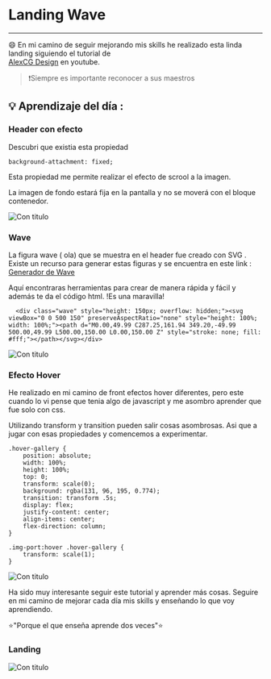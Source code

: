 # Landing Wave
----------------------------

:smile: En mi camino de seguir mejorando mis skills he realizado esta linda landing siguiendo el tutorial de  
 [AlexCG Design](https://www.youtube.com/watch?v=HH_SMpxV7qQ) en youtube.


 >  :exclamation:Siempre es importante reconocer a sus maestros 

## :bulb: Aprendizaje del día : 

### Header con efecto 

Descubri que existia esta propiedad

`background-attachment: fixed; `
 
Esta propiedad me permite realizar el efecto de scrool a la imagen. 

La imagen de fondo estará fija en la pantalla y no se moverá con el bloque contenedor.

![Con titulo](https://user-images.githubusercontent.com/32285482/80853216-78038880-8bf4-11ea-8062-51ed588f4620.gif "Header")

### Wave

La figura wave ( ola) que se muestra en el header fue creado con SVG .
Existe un recurso para generar estas figuras y se encuentra en este link :
[Generador de Wave](https://smooth.ie/blogs/news/svg-wavey-transitions-between-sections)

Aquí encontraras herramientas para crear de manera rápida y fácil y además te da el código html. !Es una maravilla!


~~~
  <div class="wave" style="height: 150px; overflow: hidden;"><svg viewBox="0 0 500 150" preserveAspectRatio="none" style="height: 100%; width: 100%;"><path d="M0.00,49.99 C287.25,161.94 349.20,-49.99 500.00,49.99 L500.00,150.00 L0.00,150.00 Z" style="stroke: none; fill: #fff;"></path></svg></div>
 ~~~

 ![Con titulo](https://user-images.githubusercontent.com/32285482/80853319-6d95be80-8bf5-11ea-97f3-0eb4ea911b00.PNG "Web")

### Efecto Hover 

He realizado en mi camino de front efectos hover diferentes, pero este cuando lo vi pense que tenia algo de javascript y me asombro aprender que fue solo con css.

Utilizando  transform y transition pueden salir cosas asombrosas. Asi que a jugar con esas propiedades y comencemos a experimentar.

~~~
.hover-gallery {
    position: absolute;
    width: 100%;
    height: 100%;
    top: 0;
    transform: scale(0);
    background: rgba(131, 96, 195, 0.774);
    transition: transform .5s;
    display: flex;
    justify-content: center;
    align-items: center;
    flex-direction: column;
}

.img-port:hover .hover-gallery {
    transform: scale(1);
}
~~~
![Con titulo](https://user-images.githubusercontent.com/32285482/80853415-61f6c780-8bf6-11ea-9b4d-bc9b92a32a9b.gif "hover")


Ha sido muy interesante seguir este tutorial y aprender más cosas. 
Seguire en mi camino de mejorar cada día mis skills y enseñando lo que voy aprendiendo.

:star:"Porque el que enseña aprende dos veces":star:

### Landing
![Con titulo](https://user-images.githubusercontent.com/32285482/80852839-6b316580-8bf1-11ea-94a8-d9851bc687c0.png "Web")
